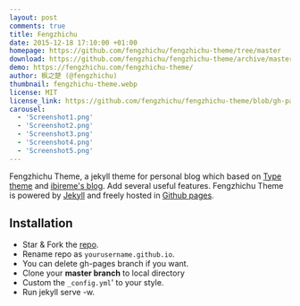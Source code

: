 ```yaml
---
layout: post
comments: true
title: Fengzhichu
date: 2015-12-18 17:10:00 +01:00
homepage: https://github.com/fengzhichu/fengzhichu-theme/tree/master
download: https://github.com/fengzhichu/fengzhichu-theme/archive/master.zip
demo: https://fengzhichu.com/fengzhichu-theme/
author: 枫之楚 (@fengzhichu)
thumbnail: fengzhichu-theme.webp
license: MIT
license_link: https://github.com/fengzhichu/fengzhichu-theme/blob/gh-pages/LICENSE
carousel: 
  - 'Screenshot1.png'
  - 'Screenshot2.png'
  - 'Screenshot3.png'
  - 'Screenshot4.png'
  - 'Screenshot5.png'
---
```


Fengzhichu Theme, a jekyll theme for personal blog which based on [Type theme](https://github.com/rohanchandra/type-theme) and [ibireme's blog](https://blog.ibireme.com). Add several useful features. Fengzhichu Theme is powered by [Jekyll](https://jekyllrb.com/) and freely hosted in [Github pages](https://pages.github.com/).

## Installation

* Star & Fork the [repo](https://github.com/fengzhichu/fengzhichu-theme).
* Rename repo as `yourusername.github.io`.
* You can delete gh-pages branch if you want.
* Clone your **master branch** to local directory
* Custom the `_config.yml`' to your style.
* Run jekyll serve -w.
